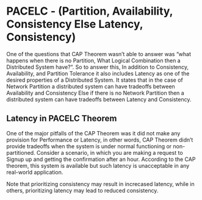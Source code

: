 # PACELC - (Partition, Availability, Consistency Else Latency, Consistency)
One of the questions that CAP Theorem wasn’t able to answer was “what 
happens when there is no Partition, What Logical Combination then a 
Distributed System have?“. So to answer this, In addition to Consistency, 
Availability, and Partition Tolerance it also includes Latency as one of 
the desired properties of a Distributed System.
It states that in the case of Network Partition a distributed system can 
have tradeoffs between Availability and Consistency Else if there is no 
Network Partition then a distributed system can have tradeoffs between 
Latency and Consistency.

## Latency in PACELC Theorem
One of the major pitfalls of the CAP Theorem was it did not make any 
provision for Performance or Latency, in other words, CAP Theorem didn’t 
provide tradeoffs when the system is under normal functioning or 
non-partitioned.
Consider a scenario, in which you are making a request to Signup up and 
getting the confirmation after an hour. According to the CAP theorem, this 
system is available but such latency is unacceptable in any real-world 
application.

Note that prioritizing consistency may result in increcased latency, while 
in others, prioritizing latency may lead to reduced consistency.
